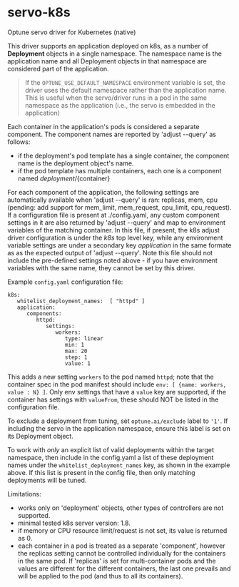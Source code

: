 # servo-k8s
Optune servo driver for Kubernetes (native)

This driver supports an application deployed on k8s, as a number of **Deployment** objects in a single namespace. The namespace name is the application name and all Deployment objects in that namespace are considered part of the application.

>If the `OPTUNE_USE_DEFAULT_NAMESPACE` environment variable is set, the driver uses the default namespace rather than the application name. This is useful when the servo/driver runs in a pod in the same namespace as the application (i.e., the servo is embedded in the application)

Each container in the application's pods is considered a separate component. The component names are reported by 'adjust --query' as follows:
- if the deployment's pod template has a single container, the component name is the deployment object's name.
- if the pod template has multiple containers, each one is a component named ${deployment}/${container}

For each component of the application, the following settings are automatically available when 'adjust --query' is ran:
replicas, mem, cpu (pending: add support for mem\_limit, mem\_request, cpu\_limit, cpu\_request).
If a configuration file is present at ./config.yaml, any custom component settings in it are also returned by 'adjust --query' and map to environment variables of the matching container.  In this file, if present, the k8s adjust driver configuration is under the _k8s_ top level key, while any environment variable settings are under a secondary key _application_ in the same formate as as the expected output of 'adjust --query'. Note this file should not include the pre-defined settings noted above - if you have environment variables with the same name, they cannot be set by this driver.

Example `config.yaml` configuration file:

    k8s:
       whitelist_deployment_names:  [ "httpd" ]
       application:
          components:
             httpd:
                settings:
                   workers:
                      type: linear
                      min: 1
                      max: 20
                      step: 1
                      value: 1

This adds a new setting `workers` to the pod named `httpd`; note that the container spec in the pod manifest should include `env: [ {name: workers, value : N} ]`. Only env settings that have a `value` key are supported, if the container has settings with `valueFrom`, these should NOT be listed in the configuration file.

To exclude a deployment from tuning, set `optune.ai/exclude` label to `'1'`. If including the servo in the application namespace, ensure this label is set on its Deployment object.

To work with _only_ an explicit list of valid deployments within the target namespace, then include in the config.yaml a list of these deployment names under the `whitelist_deployment_names` key, as shown in the example above.  If this list is present in the config file, then only matching deployments will be tuned.

Limitations:
- works only on 'deployment' objects, other types of controllers are not supported.
- minimal tested k8s server version: 1.8.
- if memory or CPU resource limit/request is not set, its value is returned as 0.
- each container in a pod is treated as a separate 'component', however the replicas setting cannot be controlled individually for the containers in the same pod. If 'replicas' is set for multi-container pods and the values are different for the different containers, the last one prevails and will be applied to the pod (and thus to all its containers).


